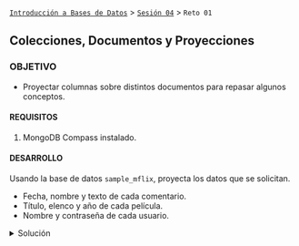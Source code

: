 [`Introducción a Bases de Datos`](../../Readme.md) > [`Sesión 04`](../Readme.md) > `Reto 01`
	
## Colecciones, Documentos y Proyecciones

### OBJETIVO 

- Proyectar columnas sobre distintos documentos para repasar algunos conceptos.

#### REQUISITOS 

1. MongoDB Compass instalado.

#### DESARROLLO

Usando la base de datos `sample_mflix`, proyecta los datos que se solicitan.

- Fecha, nombre y texto de cada comentario.
- Título, elenco y año de cada película.
- Nombre y contraseña de cada usuario.

<details><summary>Solución</summary>
<p>

- Fecha, nombre y texto de cada comentario.

   ```json
   {date:1, name:1, text:1}
   ```
   
   ![imagen](imagenes/s4r11.png)

- Título, elenco y año de cada película.

   ```json
   {title:1, cast:1, year:1}
   ```
   
   ![imagen](imagenes/s4r12.png)
   
- Nombre y contraseña de cada usuario.

   ```json
   {name:1, password:1}	
   ```
   ![imagen](imagenes/s4r13.png) 

</p>
</details> 
